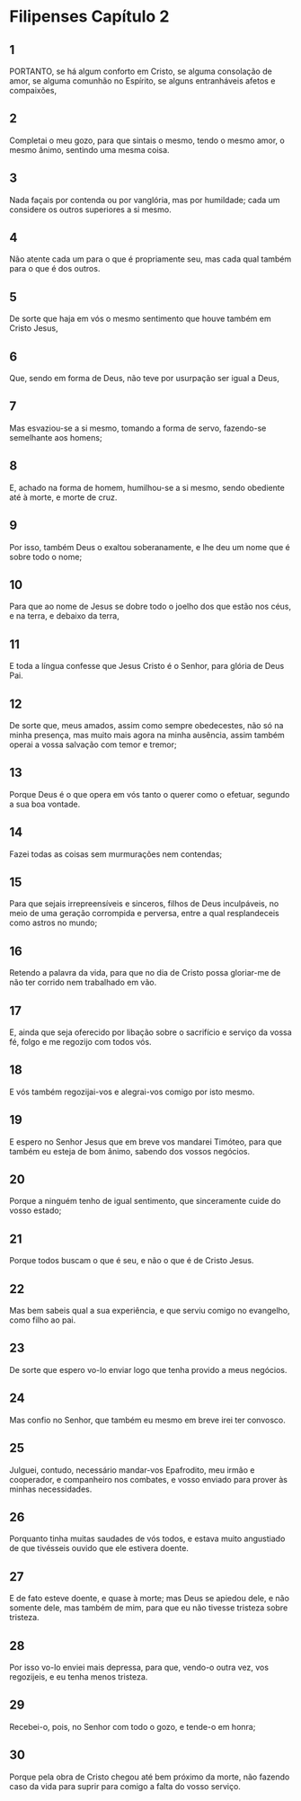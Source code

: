 # Filipenses Capítulo 2

## 1
PORTANTO, se há algum conforto em Cristo, se alguma consolação de amor, se alguma comunhão no Espírito, se alguns entranháveis afetos e compaixões,

## 2
Completai o meu gozo, para que sintais o mesmo, tendo o mesmo amor, o mesmo ânimo, sentindo uma mesma coisa.

## 3
Nada façais por contenda ou por vanglória, mas por humildade; cada um considere os outros superiores a si mesmo.

## 4
Não atente cada um para o que é propriamente seu, mas cada qual também para o que é dos outros.

## 5
De sorte que haja em vós o mesmo sentimento que houve também em Cristo Jesus,

## 6
Que, sendo em forma de Deus, não teve por usurpação ser igual a Deus,

## 7
Mas esvaziou-se a si mesmo, tomando a forma de servo, fazendo-se semelhante aos homens;

## 8
E, achado na forma de homem, humilhou-se a si mesmo, sendo obediente até à morte, e morte de cruz.

## 9
Por isso, também Deus o exaltou soberanamente, e lhe deu um nome que é sobre todo o nome;

## 10
Para que ao nome de Jesus se dobre todo o joelho dos que estão nos céus, e na terra, e debaixo da terra,

## 11
E toda a língua confesse que Jesus Cristo é o Senhor, para glória de Deus Pai.

## 12
De sorte que, meus amados, assim como sempre obedecestes, não só na minha presença, mas muito mais agora na minha ausência, assim também operai a vossa salvação com temor e tremor;

## 13
Porque Deus é o que opera em vós tanto o querer como o efetuar, segundo a sua boa vontade.

## 14
Fazei todas as coisas sem murmurações nem contendas;

## 15
Para que sejais irrepreensíveis e sinceros, filhos de Deus inculpáveis, no meio de uma geração corrompida e perversa, entre a qual resplandeceis como astros no mundo;

## 16
Retendo a palavra da vida, para que no dia de Cristo possa gloriar-me de não ter corrido nem trabalhado em vão.

## 17
E, ainda que seja oferecido por libação sobre o sacrifício e serviço da vossa fé, folgo e me regozijo com todos vós.

## 18
E vós também regozijai-vos e alegrai-vos comigo por isto mesmo.

## 19
E espero no Senhor Jesus que em breve vos mandarei Timóteo, para que também eu esteja de bom ânimo, sabendo dos vossos negócios.

## 20
Porque a ninguém tenho de igual sentimento, que sinceramente cuide do vosso estado;

## 21
Porque todos buscam o que é seu, e não o que é de Cristo Jesus.

## 22
Mas bem sabeis qual a sua experiência, e que serviu comigo no evangelho, como filho ao pai.

## 23
De sorte que espero vo-lo enviar logo que tenha provido a meus negócios.

## 24
Mas confio no Senhor, que também eu mesmo em breve irei ter convosco.

## 25
Julguei, contudo, necessário mandar-vos Epafrodito, meu irmão e cooperador, e companheiro nos combates, e vosso enviado para prover às minhas necessidades.

## 26
Porquanto tinha muitas saudades de vós todos, e estava muito angustiado de que tivésseis ouvido que ele estivera doente.

## 27
E de fato esteve doente, e quase à morte; mas Deus se apiedou dele, e não somente dele, mas também de mim, para que eu não tivesse tristeza sobre tristeza.

## 28
Por isso vo-lo enviei mais depressa, para que, vendo-o outra vez, vos regozijeis, e eu tenha menos tristeza.

## 29
Recebei-o, pois, no Senhor com todo o gozo, e tende-o em honra;

## 30
Porque pela obra de Cristo chegou até bem próximo da morte, não fazendo caso da vida para suprir para comigo a falta do vosso serviço.

